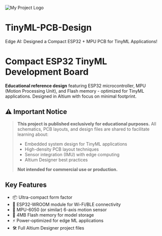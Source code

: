 ![My Project Logo](TinyML-PCB-Design/2.PNG)

# TinyML-PCB-Design
Edge AI: Designed a Compact ESP32 + MPU PCB for TinyML Applications!

# Compact ESP32 TinyML Development Board

**Educational reference design** featuring ESP32 microcontroller, MPU (Motion Processing Unit), and Flash memory - optimized for TinyML applications. Designed in Altium with focus on minimal footprint.

## ⚠️ Important Notice
> **This project is published exclusively for educational purposes.** All schematics, PCB layouts, and design files are shared to facilitate learning about:
> - Embedded system design for TinyML applications
> - High-density PCB layout techniques
> - Sensor integration (IMU) with edge computing
> - Altium Designer best practices
> 
> **Not intended for commercial use or production.**

## Key Features
- 📦 Ultra-compact form factor
- 🧠 ESP32-WROOM module for Wi-Fi/BLE connectivity
- 🎯 MPU-6050 (or similar) 6-axis motion sensor
- 💾 4MB Flash memory for model storage
- ⚡ Power-optimized for edge ML applications
- 🛠️ Full Altium Designer project files
